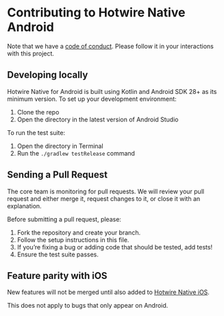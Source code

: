 # Contributing to Hotwire Native Android

Note that we have a [code of conduct](/CODE_OF_CONDUCT.md). Please follow it in your interactions with this project.

## Developing locally

Hotwire Native for Android is built using Kotlin and Android SDK 28+ as its minimum version. To set up your development environment:

1. Clone the repo
1. Open the directory in the latest version of Android Studio

To run the test suite:

1. Open the directory in Terminal
1. Run the `./gradlew testRelease` command

## Sending a Pull Request

The core team is monitoring for pull requests. We will review your pull request and either merge it, request changes to it, or close it with an explanation.

Before submitting a pull request, please:

1. Fork the repository and create your branch.
2. Follow the setup instructions in this file.
3. If you’re fixing a bug or adding code that should be tested, add tests!
4. Ensure the test suite passes.

## Feature parity with iOS

New features will not be merged until also added to [Hotwire Native iOS](https://github.com/hotwired/hotwire-native-ios).

This does not apply to bugs that only appear on Android.